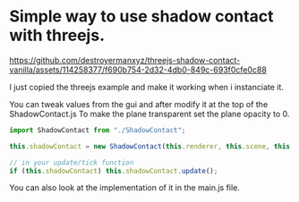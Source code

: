 ﻿# Simple way to use shadow contact with threejs.

https://github.com/destroyermanxyz/threejs-shadow-contact-vanilla/assets/114258377/f690b754-2d32-4db0-849c-693f0cfe0c88

I just copied the threejs example and make it working when i instanciate it.

You can tweak values from the gui and after modify it at the top of the ShadowContact.js
To make the plane transparent set the plane opacity to 0.

```js
import ShadowContact from "./ShadowContact";

this.shadowContact = new ShadowContact(this.renderer, this.scene, this.gui); // gui is optional

// in your update/tick function
if (this.shadowContact) this.shadowContact.update();
```

You can also look at the implementation of it in the main.js file.
